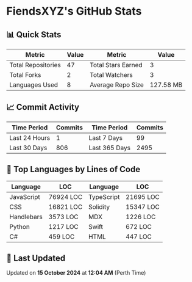 # FiendsXYZ's GitHub Stats

## 📊 Quick Stats

| Metric               | Value       | Metric               | Value       |
|----------------------|-------------|----------------------|-------------|
| Total Repositories   | 47 | Total Stars Earned   | 3 |
| Total Forks          | 2 | Total Watchers       | 3 |
| Languages Used       | 8 | Average Repo Size    | 127.58 MB |

## 📈 Commit Activity

| Time Period      | Commits      | Time Period      | Commits      |
|------------------|--------------|------------------|--------------|
| Last 24 Hours    | 1 | Last 7 Days      | 99 |
| Last 30 Days     | 806 | Last 365 Days    | 2495 |

## 📝 Top Languages by Lines of Code

| Language       | LOC        | Language       | LOC        |
|----------------|------------|----------------|------------|
| JavaScript       | 76924 LOC  | TypeScript       | 21695 LOC  |
| CSS       | 16821 LOC  | Solidity       | 15347 LOC  |
| Handlebars       | 3573 LOC  | MDX       | 1226 LOC  |
| Python       | 1217 LOC  | Swift       | 672 LOC  |
| C#       | 459 LOC  | HTML       | 447 LOC  |

## 📅 Last Updated

Updated on **15 October 2024** at **12:04 AM** (Perth Time)
